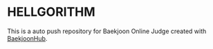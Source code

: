 # HELLGORITHM
This is a auto push repository for Baekjoon Online Judge created with [BaekjoonHub](https://github.com/BaekjoonHub/BaekjoonHub).
